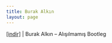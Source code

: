 ```yaml
---
title: Burak Alkın
layout: page
---
```


<a href="https://cloud.mail.ru/public/81d793892bb4/Burak%20Alk%C4%B1n%20-%20Al%C4%B1%C5%9F%C4%B1lmam%C4%B1%C5%9F%20%28Bootleg%29" target="_blank">[indir]</a> | Burak Alkın &#8211; Alışılmamış Bootleg
